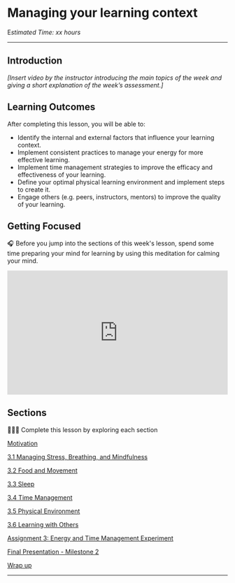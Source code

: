 # Managing your learning context

E*stimated Time: xx hours*

---

## Introduction

*[Insert video by the instructor introducing the main topics of the week and giving a short explanation of the week’s assessment.]*

## **Learning Outcomes**

After completing this lesson, you will be able to:

- Identify the internal and external factors that influence your learning context.
- Implement consistent practices to manage your energy for more effective learning.
- Implement time management strategies to improve the efficacy and effectiveness of your learning.
- Define your optimal physical learning environment and implement steps to create it.
- Engage others (e.g. peers, instructors, mentors) to improve the quality of your learning.

## Getting Focused

<aside>


🎧 Before you jump into the sections of this week's lesson, spend some time preparing your mind for learning by using this meditation for calming your mind.

</aside>

<div style="position: relative; padding-bottom: 56.25%; height: 0;"><iframe src="https://www.youtube.com/embed/K4YoQHjaziI" title="YouTube video player" frameborder="0" allow="accelerometer; autoplay; clipboard-write; encrypted-media; gyroscope; picture-in-picture" allowfullscreen style="position: absolute; top: 0; left: 0; width: 100%; height: 100%;"></iframe></div>

## Sections

<aside>


👩🏿‍🏫 Complete this lesson by exploring each section

</aside>

[Motivation](/optimizing-your-learning/managing-your-learning-context/motivation.md)

[3.1 Managing Stress, Breathing, and Mindfulness](/optimizing-your-learning/managing-your-learning-context/managing-stress-breathing-and-mindfulness.md)

[3.2 Food and Movement](/optimizing-your-learning/managing-your-learning-context/food-and-movement.md)

[3.3 Sleep](/optimizing-your-learning/managing-your-learning-context/sleep.md)

[3.4 Time Management](/optimizing-your-learning/managing-your-learning-context/time-management.md)

[3.5 Physical Environment ](/optimizing-your-learning/managing-your-learning-context/physical-environment.md)

[3.6 Learning with Others](/optimizing-your-learning/managing-your-learning-context/learning-with-others.md)

[Assignment 3: Energy and Time Management Experiment](/optimizing-your-learning/managing-your-learning-context/assignment-3-energy-and-time-management-experiment.md)

[Final Presentation - Milestone 2](/optimizing-your-learning/managing-your-learning-context/final-presentation-milestone-2.md)

[Wrap up](/optimizing-your-learning/managing-your-learning-context/wrap-up.md)

---